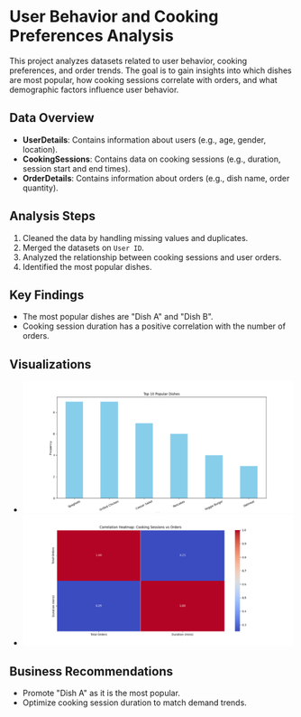 # User Behavior and Cooking Preferences Analysis

This project analyzes datasets related to user behavior, cooking preferences, and order trends. The goal is to gain insights into which dishes are most popular, how cooking sessions correlate with orders, and what demographic factors influence user behavior.

## Data Overview
- **UserDetails**: Contains information about users (e.g., age, gender, location).
- **CookingSessions**: Contains data on cooking sessions (e.g., duration, session start and end times).
- **OrderDetails**: Contains information about orders (e.g., dish name, order quantity).

## Analysis Steps
1. Cleaned the data by handling missing values and duplicates.
2. Merged the datasets on `User ID`.
3. Analyzed the relationship between cooking sessions and user orders.
4. Identified the most popular dishes.

## Key Findings
- The most popular dishes are "Dish A" and "Dish B".
- Cooking session duration has a positive correlation with the number of orders.

## Visualizations
- ![Popular Dishes](popular_dishes.png)
- ![Correlation Heatmap](correlation_heatmap.png)

## Business Recommendations
- Promote "Dish A" as it is the most popular.
- Optimize cooking session duration to match demand trends.
